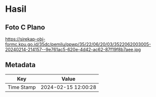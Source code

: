 # Hasil

## Foto C Plano

https://sirekap-obj-formc.kpu.go.id/35dc/pemilu/ppwp/35/22/06/20/03/3522062003005-20240214-214157--9e761ac5-620e-4d42-ac62-87f19f8b7aee.jpg


## Metadata

| Key        | Value               |
| ---------- | ------------------- |
| Time Stamp | 2024-02-15 12:00:28 |




